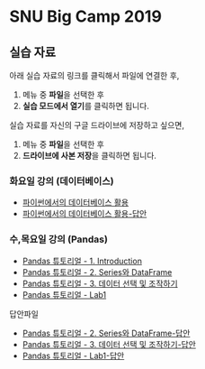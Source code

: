# SNU Big Camp 2019



## 실습 자료

아래 실습 자료의 링크를 클릭해서 파일에 연결한 후,
1. 메뉴 중 **파일**을 선택한 후
1. **실습 모드에서 열기**를 클릭하면 됩니다.

실습 자료를 자신의 구글 드라이브에 저장하고 싶으면,
1. 메뉴 중 **파일**을 선택한 후
1. **드라이브에 사본 저장**을 클릭하면 됩니다.


### 화요일 강의 (데이터베이스)
- [파이썬에서의 데이터베이스 활용](https://colab.research.google.com/drive/1xvw_RO-dqzOIKxdr7JbjBf7mXCAgb6oY)
- [파이썬에서의 데이터베이스 활용-답안](https://colab.research.google.com/drive/1hy7jKfqBxA6EwqEOVGim9SKGDKIXW_7t)

### 수,목요일 강의 (Pandas)
- [Pandas 튜토리얼 - 1. Introduction](https://drive.google.com/open?id=1er82zy5psui5ahoc2SZJByGh9LjkkFyW)
- [Pandas 튜토리얼 - 2. Series와 DataFrame](https://colab.research.google.com/drive/1z9nx02UuRZ7i977CN8d1GN6QRIuFDjNi)
- [Pandas 튜토리얼 - 3. 데이터 선택 및 조작하기](https://colab.research.google.com/drive/1JSgeUl2hXam-ApHYxxM_DYUhQsgu98fr)
- [Pandas 튜토리얼 - Lab1](https://colab.research.google.com/drive/1rld2dOx6jlnx4fq7qDUYWN7hLnVdKLc_)


답안파일
- [Pandas 튜토리얼 - 2. Series와 DataFrame-답안](https://colab.research.google.com/drive/1fiY8RNycrsGYdtSQg55fYFYojq6Fh4_Z)
- [Pandas 튜토리얼 - 3. 데이터 선택 및 조작하기-답안](https://colab.research.google.com/drive/1hnrhmqzHQJmNfyfjLT4fMvPKdiCfEBUb)
- [Pandas 튜토리얼 - Lab1-답안](https://colab.research.google.com/drive/1a8IkjE-FgcFT_pX6LK0Q5H9ahIesJGCQ)

